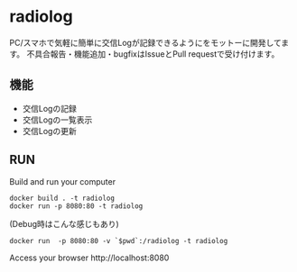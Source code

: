 # radiolog
PC/スマホで気軽に簡単に交信Logが記録できるようにをモットーに開発してます。
不具合報告・機能追加・bugfixはIssueとPull requestで受け付けます。

## 機能
* 交信Logの記録
* 交信Logの一覧表示
* 交信Logの更新

## RUN
Build and run your computer
```
docker build . -t radiolog
docker run -p 8080:80 -t radiolog
```

(Debug時はこんな感じもあり)
```
docker run  -p 8080:80 -v `$pwd`:/radiolog -t radiolog
```
Access your browser http://localhost:8080

